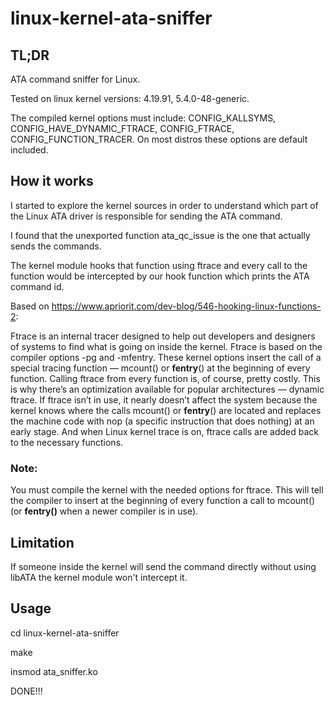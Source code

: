 # linux-kernel-ata-sniffer
## TL;DR
ATA command sniffer for Linux.

Tested on linux kernel versions: 4.19.91, 5.4.0-48-generic.

The compiled kernel options must include: CONFIG_KALLSYMS, CONFIG_HAVE_DYNAMIC_FTRACE, CONFIG_FTRACE, CONFIG_FUNCTION_TRACER. On most distros these options are default included.

## How it works

I started to explore the kernel sources in order to understand which part of the Linux ATA driver is responsible for sending the ATA command.

I found that the unexported function ata_qc_issue is the one that actually sends the commands.

The kernel module hooks that function using ftrace and every call to the function would be intercepted by our hook function which prints the ATA command id.

Based on https://www.apriorit.com/dev-blog/546-hooking-linux-functions-2:

Ftrace is an internal tracer designed to help out developers and designers of systems to find what is going on inside the kernel.
Ftrace is based on the compiler options -pg and -mfentry. These kernel options insert the call of a special tracing function — mcount() or __fentry__() at the beginning of every function. 
Calling ftrace from every function is, of course, pretty costly. This is why there’s an optimization available for popular architectures — dynamic ftrace. If ftrace isn’t in use, it nearly doesn’t affect the system because the kernel knows where the calls mcount() or __fentry__() are located and replaces the machine code with nop (a specific instruction that does nothing) at an early stage. And when Linux kernel trace is on, ftrace calls are added back to the necessary functions.

### Note:
You must compile the kernel with the needed options for ftrace. This will tell the compiler to insert at the beginning of every function a call to mcount() (or __fentry()__ when a newer compiler is in use).

## Limitation
If someone inside the kernel will send the command directly without using libATA the kernel module won't intercept it.

## Usage
cd linux-kernel-ata-sniffer

make

insmod ata_sniffer.ko

DONE!!!
